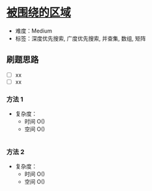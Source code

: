 # [被围绕的区域](https://leetcode-cn.com/problems/surrounded-regions/)

- 难度：Medium
- 标签：深度优先搜索, 广度优先搜索, 并查集, 数组, 矩阵

## 刷题思路

- [ ] xx
- [ ] xx

### 方法 1

- 复杂度：
    - 时间 O()
    - 空间 O()

``` js

```

### 方法 2

- 复杂度：
    - 时间 O()
    - 空间 O()

``` js

```
